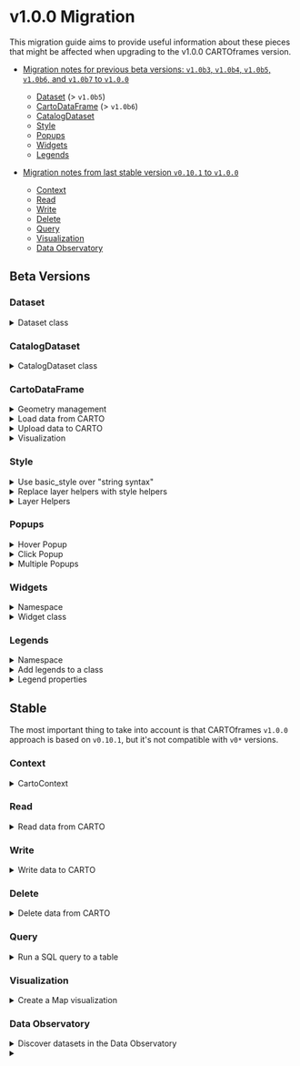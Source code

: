 # v1.0.0 Migration

This migration guide aims to provide useful information about these pieces that might be affected when upgrading to the v1.0.0 CARTOframes version.

* [Migration notes for previous beta versions: `v1.0b3`, `v1.0b4`, `v1.0b5`, `v1.0b6`, and `v1.0b7` to `v1.0.0`](#Beta-Versions)
    * [Dataset](#Dataset) (> `v1.0b5`)
    * [CartoDataFrame](#CartoDataFrame) (> `v1.0b6`)
    * [CatalogDataset](#CatalogDataset)
    * [Style](#Style)
    * [Popups](#Popups)
    * [Widgets](#Widgets)
    * [Legends](#Legends)

* [Migration notes from last stable version `v0.10.1` to `v1.0.0`](#Stable)
    * [Context](#Context)
    * [Read](#Read)
    * [Write](#Write)
    * [Delete](#Delete)
    * [Query](#Query)
    * [Visualization](#Visualization)
    * [Data Observatory](#Data-Observatory)

## Beta Versions

### Dataset

<details><summary>Dataset class</summary>
<p>

The `Dataset` class for reading and writing data is not needed anymore. Now there's a different `Dataset` class used in the Data Observatory, and they are different things.

Visualize a dataframe:

* From:

```python
from cartoframes.data import Dataset
from cartoframes.viz import Map, Layer

ds = Dataset(df)
Map(Layer(ds))
```

* To:

```python
from cartoframes.viz import Map, Layer

Map(Layer(df))
```

Download data:

* From:

```python
from cartoframes.data import Dataset

ds = Dataset('table_name')
df = ds.download()
```

* To:

```python
from cartoframes import read_carto

gdf = read_carto('table_name', limit=100)
```

Use a SQL query:

* From:

```python
from cartoframes.data import Dataset

ds = Dataset("SELECT * FROM global_power_plants WHERE country IN ('Brazil')")
df = ds.download()
```

* To:

```python
from cartoframes import read_carto

gdf = read_carto("SELECT * FROM global_power_plants WHERE country IN ('Brazil')")
```

Upload data:

* From:

```python
from cartoframes.data import Dataset

ds = Dataset(gdf)

ds.upload(
    table_name='table',
    with_lnglat=('longitude', 'latitude'),
    if_exists=Dataset.IF_EXISTS_REPLACE
)
```

* To:

```python
from cartoframes import to_carto

to_carto(
    gdf,
    table_name='table',
    if_exists='replace'
)
```

Change Dataset privacy:

* From

```python
from cartoframes.data import Dataset

ds = Dataset('table_name')

ds.update_dataset_info(privacy=Dataset.PRIVACY_PRIVATE)
```

* To:

```python
from cartoframes import update_privacy_table

update_privacy_table('table_name', 'private')
```

</p>
</details>

### CatalogDataset

<details><summary>CatalogDataset class</summary>
<p>

This class is now named `Dataset`:

* From:

```python
from cartoframes.data.observatory import CatalogDataset

dataset = CatalogDataset.get('carto-do.ags.demographics_retailpotential_usa_blockgroup_2015_yearly_2018')
```

* To:

```python
from cartoframes.data.observatory import Catalog

dataset = Dataset.get('carto-do.ags.demographics_retailpotential_usa_blockgroup_2015_yearly_2018')
```

</p>
</details>

### CartoDataFrame

<details><summary>Geometry management</summary>
<p>

* From:

```python
from cartoframes import CartoDataFrame

cdf = CartoDataFrame(df, geometry='the_geom')
```

* To:

```python
from geopandas import GeoDataFrame
from cartoframes.utils import decode_geometry

gdf = GeoDataFrame(df, geometry=decode_geometry(df['the_geom']))
```

* From:

```python
from cartoframes import CartoDataFrame

cdf = CartoDataFrame(df)
cdf.set_geometry_from_xy('lng', 'lat', inplace=True)
```

* To:

```python
from geopandas import GeoDataFrame, points_from_xy

gdf = GeoDataFrame(df, geometry=points_from_xy(df['lng'], df['lat']))
```

</p>
</details>

<details><summary>Load data from CARTO</summary>
<p>

* From:

```python
from cartoframes import CartoDataFrame

cdf = CartoDataFrame.from_carto('global_power_plants', limit=100)
```

* To (as we already could):

```python
from cartoframes import read_carto

gdf = read_carto('global_power_plants', limit=100)
```

</p>
</details>

<details><summary>Upload data to CARTO</summary>
<p>

* From:

```python
cdf.to_carto(
    table_name='global_power_plants',
    if_exists='replace'
)
```

* To (as we already could):

```python
from cartoframes import to_carto

to_carto(
    gdf,
    table_name='global_power_plants',
    if_exists='replace'
)
```

</p>
</details>

<details><summary>Visualization</summary>
<p>

* From:

```python
cdf.viz()
```

* To (as we already could):

```python
from cartoframes.viz import Map, Layer

Map(Layer(gdf))

# or Layer(gdf)
```

</p>
</details>

### Style

<details><summary>Use basic_style over "string syntax"</summary>
<p>

Replace CARTO VL style syntax by using style helpers.

* From:

```python
from cartoframes.viz import Map, Layer, Style

Map(
  Layer(
    'table_name',
    style='color: blue strokeColor: white'
  )
)
```

* To:

```python
from cartoframes.viz import Map, Layer, basic_style

Map(
  Layer(
    'table_name',
    style=basic_style(color='blue', stroke_color='white')
  )
)
```

</p>
</details>

<details><summary>Replace layer helpers with style helpers</summary>
<p>

* From:

```python
from cartoframes.viz.helpers import size_category_layer

size_category_layer(
  'roads',
  'type',
  title='Roads sized by category'
)
```

* To:

```python
from cartoframes.viz import Layer, size_category_style

Layer(
  'roads',
  size_category_style('type'),
  title='Roads sized by category'
)
```

</p>
</details>

<details><summary>Layer Helpers</summary>
<p>

Layer helpers have been replaced by style helpers. Now every layer is made by using the Layer class.

* From:

```python
from cartoframes.viz.helpers import color_category_layer

color_category_layer('table', 'column', palette='sunset', legends=False, widgets=True, popups=True, title='Title')
```

* To:

```python
from cartoframes.viz.helpers import Layer, color_category_style

Layer(
    'table',
    color_category_style('column', palette='sunset'),
    default_legend=False,
    default_widget=True,
    default_popup_hover=True,
    default_popup_click=True  # New feature
    title='Title'
)
```

</p>
</details>

### Popups

<details><summary>Hover Popup</summary>
<p>

Simple hover popup, now `popup_hover` is a Layer parameter that contains an array of `popup_element`

* From:

```python
from cartoframes.viz import Layer

Layer(
    'populated_places'
    popup={
        'hover': '$name'
    }
)
```

* To:

```python
from cartoframes.viz import Layer, popup_element

Layer(
    'populated_places',
    popup_hover=[
        popup_element('name')
    ]
)
```
</p>
</details>

<details><summary>Click Popup</summary>
<p>

Click popup with two values, now `popup_click` is also a Layer parameter that contains an array of `popup_element`

* From:

```python
from cartoframes.viz import Layer

Layer(
    'populated_places'
    popup={
        'click': ['$name', '$pop_max']
    }
)
```

* To:

```python
from cartoframes.viz import Layer, popup_element

Layer(
    'populated_places',
    popup_click=[
        popup_element('name'),
        popup_element('pop_max')
    ]
)
```
</p>
</details>

<details><summary>Multiple Popups</summary>
<p>

Multiple popups with custom titles

* From:

```python
from cartoframes.viz import Layer

Layer(
    'populated_places'
    popup={
        'click': [{
            'value': '$name',
            'title': 'Name'
        }, {
            'value': '$pop_max',
            'title': 'Pop Max'
        }],
        'hover': [{
            'value': '$name',
            'title': 'Name'
        }]
    }
)
```

* To:

```python
from cartoframes.viz import Layer, popup_element

Layer(
    'populated_places',
    popup_hover=[
        popup_element('name', title='Name'),
    ],
    popup_click=[
        popup_element('name', title='Name'),
        popup_element('pop_max', title='Pop Max')
    ]
)
```
</p>
</details>

### Widgets

<details><summary>Namespace</summary>
<p>

* From:

```python
from cartoframes.viz.widgets import formula_widget
```

* To:

```python
from cartoframes.viz import formula_widget
```

</p>
</details>

<details><summary>Widget class</summary>
<p>

* Don't create widgets through the `Widget` class anymore, extend the built-in widgets

</p>
</details>

### Legends

<details><summary>Namespace</summary>
<p>

* From:

```python
from cartoframes.viz import Legend
```

* To:

```python
from cartoframes.viz import color_bins_legend
```

</p>
</details>

<details><summary>Add legends to a class</summary>
<p>

* Don't create widgets through the `Legend` class anymore, extend the built-in legends
* `legend` parameter in Layer now is `legends` (plural)


* From:

```python
from cartoframes.viz import Map, Layer, Legend
Map(
  Layer(
    'table_name',
    style='...',
    legend=Legend('color-bins', title='Legend Title')
  )
)
```

* To:


```python
from cartoframes.viz import Map, Layer, color_bins_style, color_bins_legend, 
Map(
  Layer(
    'table_name',
    style=color_bins_style('column_name'),
    legends=color_bins_legend(title='Legend Title')
  )
)

# or

from cartoframes.viz import Map, Layer, color_bins_style, default_legend
Map(
  Layer(
    'table_name',
    style=color_bins_style('column_name'),
    legends=default_legend(title='Legend Title')
  )
)
```

Using multiple legends:

```python
from cartoframes.viz import Map, Layer, color_bins_style, basic_legend, default_legend
Map(
  Layer(
    'table_name',
    style=color_bins_style('column_name')
    legends=[
      basic_legend(title='Legend Title 1'),
      default_legend(title='Legend Title 2')
    ]
  )
)
```
</p>
</details>

<details><summary>Legend properties</summary>
<p>

Available properties for legends are changed to:

* "color" -> "color"
* "strokeColor" -> "stroke_color"
* "width" -> "size"
* "strokeWidth" -> "stroke_width"

* From:

```python
from cartoframes.viz import Map, Layer, Legend
Map(
  Layer(
    'table_name',
    style='...',
    legend=Legend('color-category', title='Legend Title', prop='strokeColor')
  )
)
```

* To:

```python
from cartoframes.viz import color_category_style, color_category_legend
Map(
  Layer(
    'table_name',
    style=color_category_style('column_name'),
    legends=color_category_legend('color-bins', title='Legend Title', prop='stroke_color')
  )
)
```
</p>
</details>

## Stable

The most important thing to take into account is that CARTOframes `v1.0.0` approach is based on `v0.10.1`, but it's not compatible with `v0*` versions.

### Context

<details><summary>CartoContext</summary>
<p>

The `CartoContext` concept does not exist anymore to set the CARTO credentials.

* From:

```python
from cartoframes.context import CartoContext

cc = CartoContext(
    base_url='https://johnsmith.carto.com',
    api_key='abcdefg'
)
```

* To:

```python
from cartoframes.auth import set_default_credentials

set_default_credentials(
    base_url='https://johnsmith.carto.com',
    api_key='abcdefg'
)
```

* From:

```python
from cartoframes import Credentials

Credentials(
    username='johnsmith',
    api_key='abcdefg'
)
```

* To:

```python
from cartoframes.auth import Credentials

credentials = Credentials(
    username='johnsmith',
    api_key='abcdefg'
)
```

Also, it is possible, and we recomend this option, to read credentials from a `.json` file:

```python
from cartoframes.auth import set_default_credentials

set_default_credentials('creds.json')
```

```json
{
  "username": "johnsmith",
  "api_key": "abcdefg"
}
```

</p>
</details>

### Read

<details><summary>Read data from CARTO</summary>
<p>

* From:

```python
import cartoframes

cc = cartoframes.CartoContext('https://johnsmith.carto.com', 'abcdefg')
df = cc.read('dataset_name')
```

* To:

```python
from cartoframes.auth import set_default_credentials
from cartoframes import read_carto

set_default_credentials('johnsmith', 'abcdefg')
gdf = read_carto('table_name')
```
</p>
</details>

### Write

<details><summary>Write data to CARTO</summary>
<p>

* From:

```python
import cartoframes

cc = cartoframes.CartoContext('https://johnsmith.carto.com', 'abcdefg')
cc.write(df, 'table_name')
```

* To:

```python
from cartoframes.auth import set_default_credentials
from cartoframes import to_carto

set_default_credentials('johnsmith', 'abcdefg')
to_carto(df, 'table_name')
```

</p>
</details>

### Delete

<details><summary>Delete data from CARTO</summary>
<p>

* From:

```python
import cartoframes

cc = cartoframes.CartoContext('https://johnsmith.carto.com', 'abcdefg')
cc.delete('table_name')
```

* To:

```python
from cartoframes.auth import set_default_credentials
from cartoframes import delete_table

set_default_credentials('johnsmith', 'abcdefg')
delete_table('table_name')
```

</p>
</details>

### Query

<details><summary>Run a SQL query to a table</summary>
<p>

* From:

```python
import cartoframes

cc = cartoframes.CartoContext('https://johnsmith.carto.com', 'abcdefg')
df = cc.query(
    '''
      SELECT * FROM
      my_table
      ORDER BY value_column DESC
      LIMIT 10
    ''',
    table_name='table_name'
)
```

* To:

```python
from cartoframes.auth import set_default_credentials
from cartoframes import read_carto

set_default_credentials('johnsmith', 'abcdefg')
gdf = read_carto('''
        SELECT * FROM
        my_table
        ORDER BY value_column DESC
        LIMIT 10
    ''')
```
</p>
</details>

### Visualization

<details><summary>Create a Map visualization</summary>
<p>

CARTOframes visualization has changed significantly, and we highly recommend to read the [Visualization Guide](https://carto.com/developers/cartoframes/guides/Visualization/)

* From:

```python
import cartoframes

cc = cartoframes.CartoContext('https://johnsmith.carto.com', 'abcdefg')
cc.map(
    layers=Layer('table_name', color='category'),
    zoom=14,
    lng=-68,
    lat=45)
```

* To:

```python
from cartoframes.auth import set_default_credentials
from cartoframes.viz import Map, Layer, color_category_style

set_default_credentials('johnsmith', 'abcdefg')

Map(
  Layer(
    'table_name',
    color_category_style('category')
  ),
  viewport={zoom: 14, lat: 45, lng: -68}
)
```

</p>
</details>

### Data Observatory

<details><summary>Discover datasets in the Data Observatory</summary>
<p>

We've a full integration with the Data Observatory and new functionality. We recommend go through the [Data Discovery](https://carto.com/developers/cartoframes/guides/Data-discovery/) and [Data Enrichment](https://carto.com/developers/cartoframes/guides/Data-enrichment/) guides.

* From:

```python
import cartoframes

cc = cartoframes.CartoContext('https://johnsmith.carto.com', 'abcdefg')
meta = cc.data_discovery('USA', keywords='demographics', time='2010')
print(meta['numer_name'].values)
```

* To:

```python
from cartoframes.data.observatory import Catalog

Catalog().country('usa').category('demographics').datasets
```

</p>
</details>


<details><summary></summary>
<p>

* From:

```python
```

* To:

```python
```

</p>
</details>
